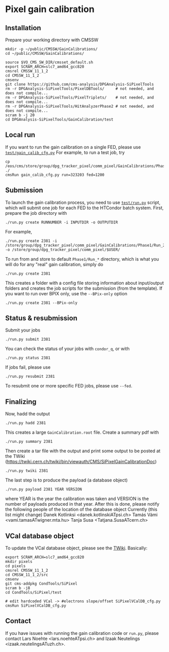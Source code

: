 # Pixel gain calibration

## Installation
Prepare your working directory with CMSSW
```
mkdir -p ~/public/CMSSW/GainCalibrations/
cd ~/public/CMSSW/GainCalibrations/

source $VO_CMS_SW_DIR/cmsset_default.sh
export SCRAM_ARCH=slc7_amd64_gcc820
cmsrel CMSSW_11_1_2
cd CMSSW_11_1_2
cmsenv
git clone https://github.com/cms-analysis/DPGAnalysis-SiPixelTools
rm -r DPGAnalysis-SiPixelTools/PixelDBTools/     # not needed, and does not compile...
rm -r DPGAnalysis-SiPixelTools/PixelTriplets/    # not needed, and does not compile...
rm -r DPGAnalysis-SiPixelTools/HitAnalyzerPhase2 # not needed, and does not compile...
scram b -j 20
cd DPGAnalysis-SiPixelTools/GainCalibration/test
```

## Local run
If you want to run the gain calibration on a single FED, please use [`test/gain_calib_cfg.py`](test/gain_calib_cfg.py)
For example, to run a test job, try
```
cp /eos/cms/store/group/dpg_tracker_pixel/comm_pixel/GainCalibrations/Phase1/Run_323203/GainCalibration_1200_323203.dmp ./
cmsRun gain_calib_cfg.py run=323203 fed=1200
```

## Submission
To launch the gain calibration process, you need to use [`test/run.py`](test/run.py) script,
which will submit one job for each FED to the HTCondor batch system.
First, prepare the job directory with
```
./run.py create RUNNUMBER -i INPUTDIR -o OUTPUTDIR
```
For example,
```
./run.py create 2381 -i /store/group/dpg_tracker_pixel/comm_pixel/GainCalibrations/Phase1/Run_2381 -o /store/group/dpg_tracker_pixel/comm_pixel/$USER/
```
To run from and store to default `Phase1/Run_*` directory, which is what you will do for any "real" gain calibration, simply do
```
./run.py create 2381
```
This creates a folder with a config file storing information about input/output folders
and creates the job scripts for the submission (from the template).
If you want to run over BPIX only, use the `--BPix-only` option
```
./run.py create 2381 --BPix-only
```

## Status & resubmission
Submit your jobs
```
./run.py submit 2381
```
You can check the status of your jobs with `condor_q`, or with
```
./run.py status 2381
```
If jobs fail, please use
```
./run.py resubmit 2381
```
To resubmit one or more specific FED jobs, please use `--fed`.

## Finalizing
Now, hadd the output
```
./run.py hadd 2381
```
This creates a large `GainCalibration.root` file.
Create a summary pdf with
```
./run.py summary 2381
```
Then create a tar file with the output and print some output to be posted at the TWiki (https://twiki.cern.ch/twiki/bin/viewauth/CMS/SiPixelGainCalibrationDoc)
```
./run.py twiki 2381
```
The last step is to produce the payload (a database object)
```
./run.py payload 2381 YEAR VERSION
```
where YEAR is the year the calibration was taken and VERSION is the number of payloads produced in that year.
After this is done, please notify the following people of the location of the database object
Currently (this list might change)
Danek Kotlinksi <danek.kotlinskiATpsi.ch>
Tamás Vámi <vami.tamasATwigner.mta.hu>
Tanja Susa <Tatjana.SusaATcern.ch>


## VCal database object
To update the VCal database object, please see the [TWiki](https://twiki.cern.ch/twiki/bin/view/CMS/SiPixelGainCalibrationDoc#VCal_database_object).
Basically:
```
export SCRAM_ARCH=slc7_amd64_gcc820
mkdir pixels
cd pixels
cmsrel CMSSW_11_1_2
cd CMSSW_11_1_2/src
cmsenv
git cms-addpkg CondTools/SiPixel
scram b -j8
cd CondTools/SiPixel/test

# edit hardcoded VCal -> #electrons slope/offset SiPixelVCalDB_cfg.py
cmsRun SiPixelVCalDB_cfg.py
```

## Contact
If you have issues with running the gain calibration code or `run.py`, please contact
Lars Noehte <lars.noehteATpsi.ch> and
Izaak Neutelings <izaak.neutelingsATuzh.ch>.

